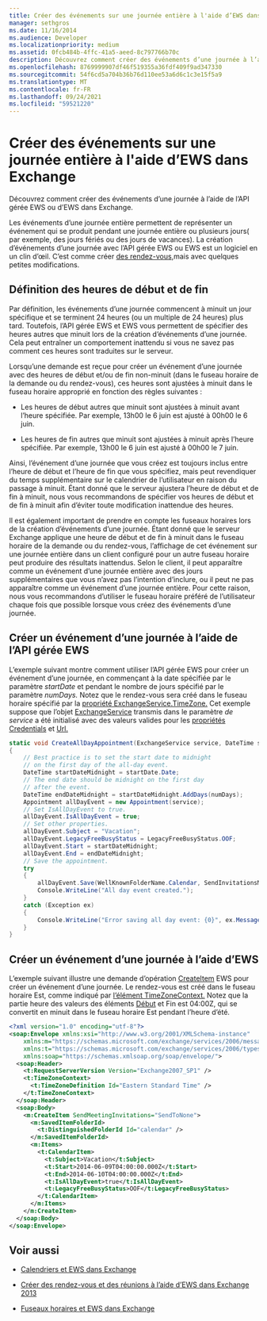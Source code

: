 ```yaml
---
title: Créer des événements sur une journée entière à l'aide d’EWS dans Exchange
manager: sethgros
ms.date: 11/16/2014
ms.audience: Developer
ms.localizationpriority: medium
ms.assetid: 0fcb484b-4ffc-41a5-aeed-8c797766b70c
description: Découvrez comment créer des événements d’une journée à l’aide de l’API gérée EWS ou d’EWS dans Exchange.
ms.openlocfilehash: 8769999907df46f519355a36fdf409f9ad347330
ms.sourcegitcommit: 54f6cd5a704b36b76d110ee53a6d6c1c3e15f5a9
ms.translationtype: MT
ms.contentlocale: fr-FR
ms.lasthandoff: 09/24/2021
ms.locfileid: "59521220"
---
```

# <a name="create-all-day-events-by-using-ews-in-exchange"></a>Créer des événements sur une journée entière à l'aide d’EWS dans Exchange

Découvrez comment créer des événements d’une journée à l’aide de l’API gérée EWS ou d’EWS dans Exchange.
  
Les événements d’une journée entière permettent de représenter un événement qui se produit pendant une journée entière ou plusieurs jours( par exemple, des jours fériés ou des jours de vacances). La création d’événements d’une journée avec l’API gérée EWS ou EWS est un logiciel en un clin d’œil. C’est comme créer [des rendez-vous,](how-to-create-appointments-and-meetings-by-using-ews-in-exchange-2013.md)mais avec quelques petites modifications.
  
## <a name="setting-start-and-end-times"></a>Définition des heures de début et de fin

Par définition, les événements d’une journée commencent à minuit un jour spécifique et se terminent 24 heures (ou un multiple de 24 heures) plus tard. Toutefois, l’API gérée EWS et EWS vous permettent de spécifier des heures autres que minuit lors de la création d’événements d’une journée. Cela peut entraîner un comportement inattendu si vous ne savez pas comment ces heures sont traduites sur le serveur.
  
Lorsqu’une demande est reçue pour créer un événement d’une journée avec des heures de début et/ou de fin non-minuit (dans le fuseau horaire de la demande ou du rendez-vous), ces heures sont ajustées à minuit dans le fuseau horaire approprié en fonction des règles suivantes : [](time-zones-and-ews-in-exchange.md)
  
- Les heures de début autres que minuit sont ajustées à minuit avant l’heure spécifiée. Par exemple, 13h00 le 6 juin est ajusté à 00h00 le 6 juin.
    
- Les heures de fin autres que minuit sont ajustées à minuit après l’heure spécifiée. Par exemple, 13h00 le 6 juin est ajusté à 00h00 le 7 juin.
    
Ainsi, l’événement d’une journée que vous créez est toujours inclus entre l’heure de début et l’heure de fin que vous spécifiez, mais peut revendiquer du temps supplémentaire sur le calendrier de l’utilisateur en raison du passage à minuit. Étant donné que le serveur ajustera l’heure de début et de fin à minuit, nous vous recommandons de spécifier vos heures de début et de fin à minuit afin d’éviter toute modification inattendue des heures.
  
Il est également important de prendre en compte les fuseaux horaires lors de la création d’événements d’une journée. Étant donné que le serveur Exchange applique une heure de début et de fin à minuit dans le fuseau horaire de la demande ou du rendez-vous, l’affichage de cet événement sur une journée entière dans un client configuré pour un autre fuseau horaire peut produire des résultats inattendus. Selon le client, il peut apparaître comme un événement d’une journée entière avec des jours supplémentaires que vous n’avez pas l’intention d’inclure, ou il peut ne pas apparaître comme un événement d’une journée entière. Pour cette raison, nous vous recommandons d’utiliser le fuseau horaire préféré de l’utilisateur chaque fois que possible lorsque vous créez des événements d’une journée.
  
## <a name="create-an-all-day-event-by-using-the-ews-managed-api"></a>Créer un événement d’une journée à l’aide de l’API gérée EWS

L’exemple suivant montre comment utiliser l’API gérée EWS pour créer un événement d’une journée, en commençant à la date spécifiée par le paramètre _startDate_ et pendant le nombre de jours spécifié par le paramètre _numDays._ Notez que le rendez-vous sera créé dans le fuseau horaire spécifié par la [propriété ExchangeService.TimeZone.](https://msdn.microsoft.com/library/microsoft.exchange.webservices.data.exchangeservice.timezone%28v=exchg.80%29.aspx) Cet exemple suppose que l’objet [ExchangeService](https://msdn.microsoft.com/library/microsoft.exchange.webservices.data.exchangeservice%28v=exchg.80%29.aspx) transmis dans le paramètre _de service_ a été initialisé avec des valeurs valides pour les [propriétés Credentials](https://msdn.microsoft.com/library/microsoft.exchange.webservices.data.exchangeservicebase.credentials%28v=exchg.80%29.aspx) et [Url.](https://msdn.microsoft.com/library/microsoft.exchange.webservices.data.exchangeservice.url%28v=exchg.80%29.aspx) 
  
```cs
static void CreateAllDayAppointment(ExchangeService service, DateTime startDate, int numDays)
{
    // Best practice is to set the start date to midnight
    // on the first day of the all-day event.
    DateTime startDateMidnight = startDate.Date;
    // The end date should be midnight on the first day
    // after the event.
    DateTime endDateMidnight = startDateMidnight.AddDays(numDays);
    Appointment allDayEvent = new Appointment(service);
    // Set IsAllDayEvent to true.
    allDayEvent.IsAllDayEvent = true;
    // Set other properties.
    allDayEvent.Subject = "Vacation";
    allDayEvent.LegacyFreeBusyStatus = LegacyFreeBusyStatus.OOF;
    allDayEvent.Start = startDateMidnight;
    allDayEvent.End = endDateMidnight;
    // Save the appointment.
    try
    {
        allDayEvent.Save(WellKnownFolderName.Calendar, SendInvitationsMode.SendToNone);
        Console.WriteLine("All day event created.");
    }
    catch (Exception ex)
    {
        Console.WriteLine("Error saving all day event: {0}", ex.Message);
    }
}
```

## <a name="create-an-all-day-event-by-using-ews"></a>Créer un événement d’une journée à l’aide d’EWS

L’exemple suivant illustre une demande d’opération [CreateItem](https://msdn.microsoft.com/library/78a52120-f1d0-4ed7-8748-436e554f75b6%28Office.15%29.aspx) EWS pour créer un événement d’une journée. Le rendez-vous est créé dans le fuseau horaire Est, comme indiqué par [l’élément TimeZoneContext.](https://msdn.microsoft.com/library/573c462b-aa1d-4ba0-8852-e3f48b26873b%28Office.15%29.aspx) Notez que la partie heure des [](https://msdn.microsoft.com/library/72329821-32ff-495d-b6e5-fdc011003c2e%28Office.15%29.aspx) valeurs des éléments [Début](https://msdn.microsoft.com/library/7cfe9979-c893-4f9b-b3a1-8f9e17515a4b%28Office.15%29.aspx) et Fin est 04:00Z, qui se convertit en minuit dans le fuseau horaire Est pendant l’heure d’été. 
  
```XML
<?xml version="1.0" encoding="utf-8"?>
<soap:Envelope xmlns:xsi="http://www.w3.org/2001/XMLSchema-instance" 
    xmlns:m="https://schemas.microsoft.com/exchange/services/2006/messages" 
    xmlns:t="https://schemas.microsoft.com/exchange/services/2006/types" 
    xmlns:soap="https://schemas.xmlsoap.org/soap/envelope/">
  <soap:Header>
    <t:RequestServerVersion Version="Exchange2007_SP1" />
    <t:TimeZoneContext>
      <t:TimeZoneDefinition Id="Eastern Standard Time" />
    </t:TimeZoneContext>
  </soap:Header>
  <soap:Body>
    <m:CreateItem SendMeetingInvitations="SendToNone">
      <m:SavedItemFolderId>
        <t:DistinguishedFolderId Id="calendar" />
      </m:SavedItemFolderId>
      <m:Items>
        <t:CalendarItem>
          <t:Subject>Vacation</t:Subject>
          <t:Start>2014-06-09T04:00:00.000Z</t:Start>
          <t:End>2014-06-10T04:00:00.000Z</t:End>
          <t:IsAllDayEvent>true</t:IsAllDayEvent>
          <t:LegacyFreeBusyStatus>OOF</t:LegacyFreeBusyStatus>
        </t:CalendarItem>
      </m:Items>
    </m:CreateItem>
  </soap:Body>
</soap:Envelope>
```

## <a name="see-also"></a>Voir aussi


- [Calendriers et EWS dans Exchange](calendars-and-ews-in-exchange.md)
    
- [Créer des rendez-vous et des réunions à l’aide d’EWS dans Exchange 2013](how-to-create-appointments-and-meetings-by-using-ews-in-exchange-2013.md)
    
- [Fuseaux horaires et EWS dans Exchange](time-zones-and-ews-in-exchange.md)
    

